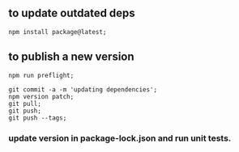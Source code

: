 ## to update outdated deps

    npm install package@latest;

## to publish a new version

    npm run preflight;

    git commit -a -m 'updating dependencies';
    npm version patch;
    git pull;
    git push;
    git push --tags;

### update version in package-lock.json and run unit tests.
